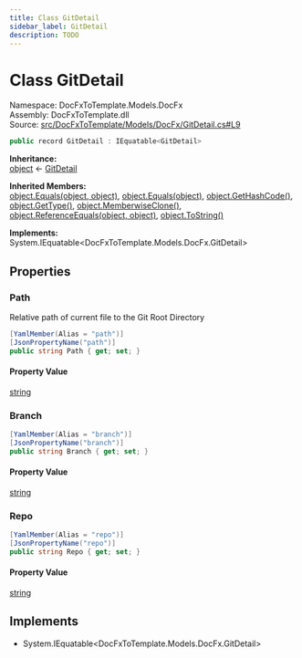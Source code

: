 ```yaml
---
title: Class GitDetail
sidebar_label: GitDetail
description: TODO
---
```


# Class GitDetail
Namespace: DocFxToTemplate.Models.DocFx   
Assembly: DocFxToTemplate.dll  
Source: [src/DocFxToTemplate/Models/DocFx/GitDetail.cs#L9](https://github.com/k-wojcik/DocFxToTemplate/blob/master/src/DocFxToTemplate/Models/DocFx/GitDetail.cs#L9)    
   

```csharp title="src/DocFxToTemplate/Models/DocFx/GitDetail.cs#L9" 
public record GitDetail : IEquatable<GitDetail>
```

**Inheritance:**   
[object](https://learn.microsoft.com/dotnet/api/system.object) &lt;- 
[GitDetail](../DocFxToTemplate.Models.DocFx/GitDetail)   

**Inherited Members:**   
[object.Equals(object, object)](https://learn.microsoft.com/dotnet/api/system.object.equals#system-object-equals(system-object-system-object)), [object.Equals(object)](https://learn.microsoft.com/dotnet/api/system.object.equals#system-object-equals(system-object)), [object.GetHashCode()](https://learn.microsoft.com/dotnet/api/system.object.gethashcode), [object.GetType()](https://learn.microsoft.com/dotnet/api/system.object.gettype), [object.MemberwiseClone()](https://learn.microsoft.com/dotnet/api/system.object.memberwiseclone), [object.ReferenceEquals(object, object)](https://learn.microsoft.com/dotnet/api/system.object.referenceequals), [object.ToString()](https://learn.microsoft.com/dotnet/api/system.object.tostring)   

**Implements:**   
System.IEquatable\<DocFxToTemplate.Models.DocFx.GitDetail\>   

## Properties
### Path
Relative path of current file to the Git Root Directory   
            
```csharp title="src/DocFxToTemplate/Models/DocFx/GitDetail.cs#L14"
[YamlMember(Alias = "path")]
[JsonPropertyName("path")]
public string Path { get; set; }
```   

#### Property Value
[string](https://learn.microsoft.com/dotnet/api/system.string)   
   
### Branch
   
            
```csharp title="src/DocFxToTemplate/Models/DocFx/GitDetail.cs#L18"
[YamlMember(Alias = "branch")]
[JsonPropertyName("branch")]
public string Branch { get; set; }
```   

#### Property Value
[string](https://learn.microsoft.com/dotnet/api/system.string)   
   
### Repo
   
            
```csharp title="src/DocFxToTemplate/Models/DocFx/GitDetail.cs#L22"
[YamlMember(Alias = "repo")]
[JsonPropertyName("repo")]
public string Repo { get; set; }
```   

#### Property Value
[string](https://learn.microsoft.com/dotnet/api/system.string)   
   
   

   

   

   

## Implements
* System.IEquatable\<DocFxToTemplate.Models.DocFx.GitDetail\>
   

   